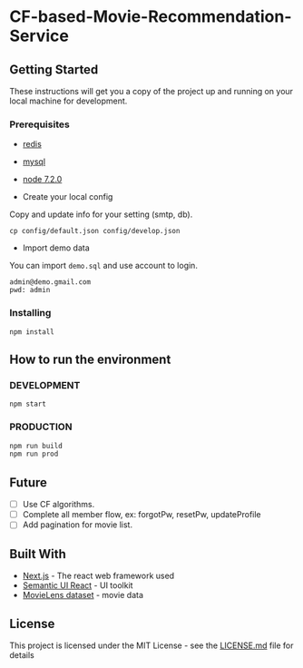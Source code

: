 # CF-based-Movie-Recommendation-Service

## Getting Started

These instructions will get you a copy of the project up and running on your local machine for development.

### Prerequisites

- [redis](https://redis.io/)
- [mysql](https://www.mysql.com/)
- [node 7.2.0](https://nodejs.org/en/)

- Create your local config

Copy and update info for your setting (smtp, db).

```
cp config/default.json config/develop.json
```

- Import demo data

You can import `demo.sql` and use account to login.

```
admin@demo.gmail.com
pwd: admin
```

### Installing

```
npm install
```

## How to run the environment

### DEVELOPMENT
```
npm start
```

### PRODUCTION

```bash
npm run build
npm run prod
```

## Future
- [ ] Use CF algorithms.
- [ ] Complete all member flow, ex: forgotPw, resetPw, updateProfile
- [ ] Add pagination for movie list.

## Built With

* [Next.js](https://github.com/zeit/next.js/) - The react web framework used
* [Semantic UI React](http://react.semantic-ui.com) - UI toolkit
* [MovieLens dataset](http://grouplens.org/datasets/movielens/) - movie data

## License

This project is licensed under the MIT License - see the [LICENSE.md](LICENSE.md) file for details
